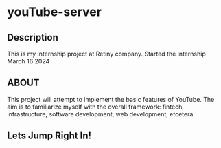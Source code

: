 # youTube-server

## Description
This is my internship project at Retiny company. Started the internship March 16 2024

## ABOUT
This project will attempt to implement the basic features of YouTube. The aim is to familiarize myself with the overall framework: fintech, infrastructure, software development, web development, etcetera.

## Lets Jump Right In!